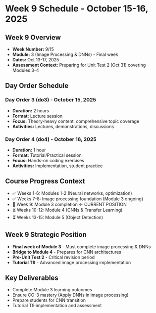 # Week 9 Schedule - October 15-16, 2025

## Week 9 Overview
- **Week Number:** 9/15
- **Module:** 3 (Image Processing & DNNs) - Final week
- **Dates:** Oct 13-17, 2025
- **Assessment Context:** Preparing for Unit Test 2 (Oct 31) covering Modules 3-4

## Day Order Schedule

### **Day Order 3 (do3) - October 15, 2025**
- **Duration:** 2 hours
- **Format:** Lecture session
- **Focus:** Theory-heavy content, comprehensive topic coverage
- **Activities:** Lectures, demonstrations, discussions

### **Day Order 4 (do4) - October 16, 2025**
- **Duration:** 1 hour
- **Format:** Tutorial/Practical session
- **Focus:** Hands-on coding exercises
- **Activities:** Implementation, student practice

## Course Progress Context
- ✅ Weeks 1-6: Modules 1-2 (Neural networks, optimization)
- ✅ Weeks 7-8: Image processing foundation (Module 3 ongoing)
- 🎯 Week 9: Module 3 completion ← CURRENT POSITION
- ⏳ Weeks 10-12: Module 4 (CNNs & Transfer Learning)
- ⏳ Weeks 13-15: Module 5 (Object Detection)

## Week 9 Strategic Position
- **Final week of Module 3** - Must complete image processing & DNNs
- **Bridge to Module 4** - Prepares for CNN architectures
- **Pre-Unit Test 2** - Critical revision period
- **Tutorial T9** - Advanced image processing implementation

## Key Deliverables
- Complete Module 3 learning outcomes
- Ensure CO-3 mastery (Apply DNNs in image processing)
- Prepare students for CNN transition
- Tutorial T9 implementation and assessment